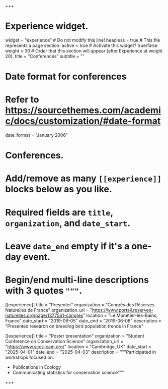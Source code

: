 +++
# Experience widget.
widget = "experience"  # Do not modify this line!
headless = true  # This file represents a page section.
active = true # Activate this widget? true/false
weight = 30  # Order that this section will appear (after Experience at weight 20).
title = "Conferences"
subtitle = ""

# Date format for conferences
#   Refer to https://sourcethemes.com/academic/docs/customization/#date-format
date_format = "January 2006"

# Conferences.
#   Add/remove as many `[[experience]]` blocks below as you like.
#   Required fields are `title`, `organization`, and `date_start`.
#   Leave `date_end` empty if it's a one-day event.
#   Begin/end multi-line descriptions with 3 quotes `"""`.


[[experience]]
title = "Presenter"
organization = "Congrès des Réserves Naturelles de France" 
organization_url = "https://www.portail.reserves-naturelles.org/page/1377561-congres"
location = "Le Monêtier-les-Bains, France"
date_start = "2019-06-05"
date_end = "2019-06-08"
description = "Presented research on breeding bird population trends in France"

[[experience]]
title = "Poster presentation"
organization = "Student Conference on Conservation Science"
organization_url = "https://www.sccs-cam.org/"
location = "Cambridge, UK"
date_start = "2025-04-01"
date_end = "2025-04-03"
description = """Participated in workshops focused on:
* Publications in Ecology
* Communicating statistics for conservation science"""

+++